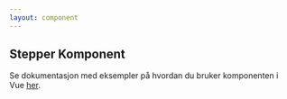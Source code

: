 ```yaml
---
layout: component
---
```


## Stepper Komponent

Se dokumentasjon med eksempler på hvordan du bruker komponenten i Vue [her](/introduction/forDevelopers/codeExamples/stepper.html).
